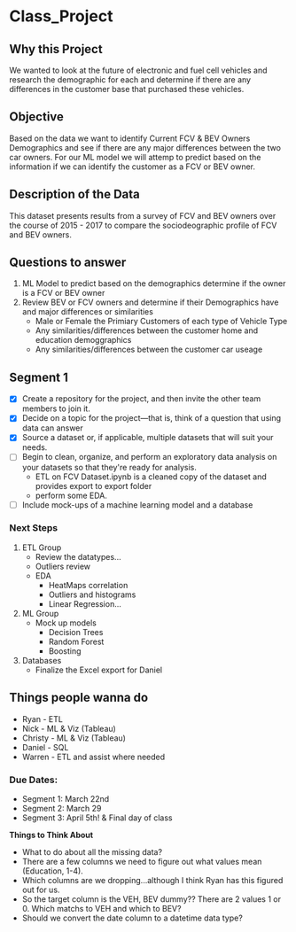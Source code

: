 # Class_Project

## Why this Project
We wanted to look at the future of electronic and fuel cell vehicles and research the demographic for each and determine if there are any differences in the customer base that purchased these vehicles.  

## Objective
Based on the data we want to identify Current FCV & BEV Owners Demographics and see if there are any major differences between the two car owners.
For our ML model we will attemp to predict based on the information if we can identify the customer as a FCV or BEV owner.

## Description of the Data
This dataset presents results from a survey of FCV and BEV owners over the course of 2015 - 2017 to compare the sociodeographic profile of FCV and BEV owners.

## Questions to answer
1. ML Model to predict based on the demographics determine if the owner is a FCV or BEV owner
2. Review BEV or FCV owners and determine if their Demographics have and major differences or similarities
    -  Male or Female the Primiary Customers of each type of Vehicle Type
    - Any similarities/differences between the customer home and education demoggraphics
    - Any similarities/differences between the customer car useage
    

## Segment 1
- [x] Create a repository for the project, and then invite the other team members to join it.
- [x] Decide on a topic for the project—that is, think of a question that using data can answer
- [x] Source a dataset or, if applicable, multiple datasets that will suit your needs.
- [ ] Begin to clean, organize, and perform an exploratory data analysis on your datasets so that they're ready for analysis.
  - ETL on FCV Dataset.ipynb is a cleaned copy of the dataset and provides export to export folder
  - perform some EDA.
- [ ] Include mock-ups of a machine learning model and a database

### Next Steps
1. ETL Group
    - Review the datatypes...
    - Outliers review
    - EDA 
        - HeatMaps correlation
        - Outliers and histograms
        - Linear Regression...
2. ML Group
    - Mock up models
        - Decision Trees
        - Random Forest
        - Boosting
3. Databases
    - Finalize the Excel export for Daniel 
    
## Things people wanna do
 - Ryan - ETL
 - Nick - ML & Viz (Tableau)
 - Christy - ML & Viz (Tableau)
 - Daniel - SQL
 - Warren - ETL and assist where needed

### Due Dates: 
 - Segment 1: March 22nd 
 - Segment 2: March 29
 - Segment 3: April 5th! & Final day of class


**Things to Think About**
- What to do about all the missing data?
- There are a few columns we need to figure out what values mean (Education, 1-4).
- Which columns are we dropping...although I think Ryan has this figured out for us. 
- So the target column is the VEH, BEV dummy?? There are 2 values 1 or 0. Which matchs to VEH and which to BEV?
- Should we convert the date column to a datetime data type?
